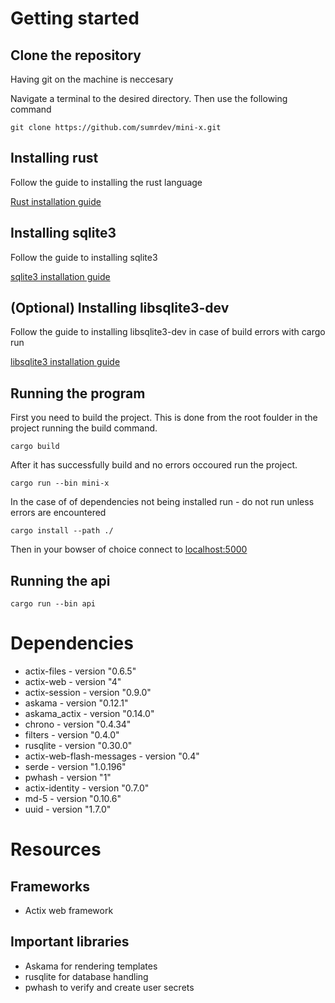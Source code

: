# Getting started 
## Clone the repository
Having git on the machine is neccesary 

Navigate a terminal to the desired directory. Then use the following command 
```
git clone https://github.com/sumrdev/mini-x.git
```

## Installing rust 
 Follow the guide to installing the rust language 


[Rust installation guide](https://www.rust-lang.org/learn/get-started)

## Installing sqlite3
Follow the guide to installing sqlite3

[sqlite3 installation guide](https://www.sqlitetutorial.net/download-install-sqlite/)

## (Optional) Installing libsqlite3-dev
Follow the guide to installing libsqlite3-dev in case of build errors with cargo run

[libsqlite3 installation guide](https://ubuntu.pkgs.org/20.04/ubuntu-main-amd64/libsqlite3-dev_3.31.1-4_amd64.deb.html)

## Running the program 
First you need to build the project. This is done from the root foulder in the project running the build command.
```
cargo build
```

After it has successfully build and no errors occoured run the project.
```
cargo run --bin mini-x
```
In the case of of dependencies not being installed run - do not run unless errors are encountered
```
cargo install --path ./
```
Then  in your bowser of choice connect to [localhost:5000](http://localhost:5000)

## Running the api
```
cargo run --bin api
```

# Dependencies
- actix-files - version "0.6.5"
- actix-web - version "4"
- actix-session - version "0.9.0"
- askama - version "0.12.1"
- askama_actix - version "0.14.0"
- chrono - version "0.4.34"
- filters - version "0.4.0"
- rusqlite - version "0.30.0"
- actix-web-flash-messages - version  "0.4"
- serde - version "1.0.196"
- pwhash - version "1"
- actix-identity - version "0.7.0"
- md-5 - version "0.10.6"
- uuid - version "1.7.0"

# Resources 
## Frameworks 
- Actix web framework 

## Important libraries 
- Askama for rendering templates
- rusqlite for database handling
- pwhash to verify and create user secrets 